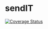 # sendIT
[![Coverage Status](https://coveralls.io/repos/github/Tohaf/sendIT/badge.svg?branch=master)](https://coveralls.io/github/Tohaf/sendIT?branch=master)
